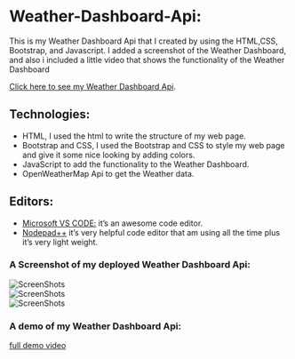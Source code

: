 # Weather-Dashboard-Api:

This is my Weather Dashboard Api that I created by using the HTML,CSS, Bootstrap, and Javascript.
I added a screenshot of the Weather Dashboard, and also i included a little video that shows the functionality of the Weather Dashboard

[Click here to see my Weather Dashboard Api]( https://qabas-al-ani.github.io/Weather-Dashboard-Api/ ).

## Technologies:

- HTML, I used the html to write the structure of my web page.
- Bootstrap and CSS, I used the Bootstrap and CSS to style my web page and give it some nice looking by adding colors.
- JavaScript to add the functionality to the Weather Dashboard.
- OpenWeatherMap Api to get the Weather data.

## Editors:

- [Microsoft VS CODE:](https://visualstudio.microsoft.com/) it’s an awesome code editor.
- [Nodepad++](https://notepad-plus-plus.org/downloads/) it’s very helpful code editor that am using all the time plus it’s very light weight.

### A Screenshot of my deployed Weather Dashboard Api:

![ScreenShots](https://github.com/Qabas-al-ani/Weather-Dashboard-Api/blob/main/images/JavaScript-Quiz3.png)  
 ![ScreenShots](https://github.com/Qabas-al-ani/Weather-Dashboard-Api/blob/main/images/JavaScript-Quiz2.png)  
 ![ScreenShots](https://github.com/Qabas-al-ani/Weather-Dashboard-Api/blob/main/images/JavaScript-Quiz1.png)  


### A demo of my Weather Dashboard Api:

[full demo video](https://drive.google.com/file/d/1hCj8-FkKXcPuq-XrkXVicZdi4wxUb6Yr/view?usp=sharing)

